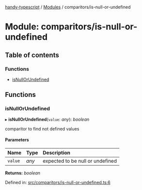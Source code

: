 [handy-typescript](../README.md) / [Modules](../modules.md) / comparitors/is-null-or-undefined

# Module: comparitors/is-null-or-undefined

## Table of contents

### Functions

- [isNullOrUndefined](comparitors_is_null_or_undefined.md#isnullorundefined)

## Functions

### isNullOrUndefined

▸ **isNullOrUndefined**(`value`: *any*): *boolean*

comparitor to find not defined values

#### Parameters

| Name | Type | Description |
| :------ | :------ | :------ |
| `value` | *any* | expected to be null or undefined |

**Returns:** *boolean*

Defined in: [src/comparitors/is-null-or-undefined.ts:6](https://github.com/robbiemu/handy-typescript/blob/0ef0b5c/src/comparitors/is-null-or-undefined.ts#L6)
